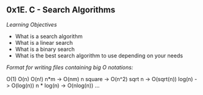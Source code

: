 ## 0x1E. C - Search Algorithms

*Learning Objectives*

- What is a search algorithm
- What is a linear search
- What is a binary search
- What is the best search algorithm to use depending on your needs

*Format for writing files containing big O notations:*

O(1)
O(n)
O(n!)
n*m -> O(nm)
n square -> O(n^2)
sqrt n -> O(sqrt(n))
log(n) -> O(log(n))
n * log(n) -> O(nlog(n))
…
